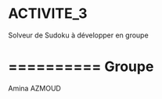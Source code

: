 ACTIVITE_3
==========
Solveur de Sudoku à développer en groupe

==========
Groupe 
==========
Amina AZMOUD

